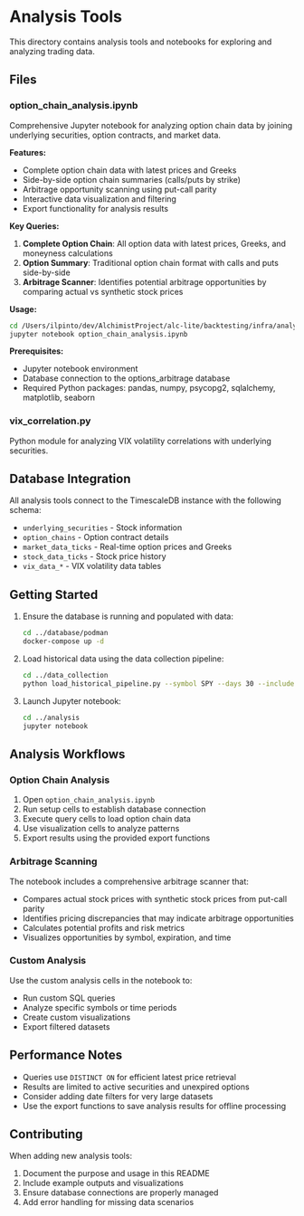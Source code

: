 # Analysis Tools

This directory contains analysis tools and notebooks for exploring and analyzing trading data.

## Files

### option_chain_analysis.ipynb
Comprehensive Jupyter notebook for analyzing option chain data by joining underlying securities, option contracts, and market data.

**Features:**
- Complete option chain data with latest prices and Greeks
- Side-by-side option chain summaries (calls/puts by strike)
- Arbitrage opportunity scanning using put-call parity
- Interactive data visualization and filtering
- Export functionality for analysis results

**Key Queries:**
1. **Complete Option Chain**: All option data with latest prices, Greeks, and moneyness calculations
2. **Option Summary**: Traditional option chain format with calls and puts side-by-side
3. **Arbitrage Scanner**: Identifies potential arbitrage opportunities by comparing actual vs synthetic stock prices

**Usage:**
```bash
cd /Users/ilpinto/dev/AlchimistProject/alc-lite/backtesting/infra/analysis
jupyter notebook option_chain_analysis.ipynb
```

**Prerequisites:**
- Jupyter notebook environment
- Database connection to the options_arbitrage database
- Required Python packages: pandas, numpy, psycopg2, sqlalchemy, matplotlib, seaborn

### vix_correlation.py
Python module for analyzing VIX volatility correlations with underlying securities.

## Database Integration

All analysis tools connect to the TimescaleDB instance with the following schema:
- `underlying_securities` - Stock information
- `option_chains` - Option contract details
- `market_data_ticks` - Real-time option prices and Greeks
- `stock_data_ticks` - Stock price history
- `vix_data_*` - VIX volatility data tables

## Getting Started

1. Ensure the database is running and populated with data:
   ```bash
   cd ../database/podman
   docker-compose up -d
   ```

2. Load historical data using the data collection pipeline:
   ```bash
   cd ../data_collection
   python load_historical_pipeline.py --symbol SPY --days 30 --include-vix
   ```

3. Launch Jupyter notebook:
   ```bash
   cd ../analysis
   jupyter notebook
   ```

## Analysis Workflows

### Option Chain Analysis
1. Open `option_chain_analysis.ipynb`
2. Run setup cells to establish database connection
3. Execute query cells to load option chain data
4. Use visualization cells to analyze patterns
5. Export results using the provided export functions

### Arbitrage Scanning
The notebook includes a comprehensive arbitrage scanner that:
- Compares actual stock prices with synthetic stock prices from put-call parity
- Identifies pricing discrepancies that may indicate arbitrage opportunities
- Calculates potential profits and risk metrics
- Visualizes opportunities by symbol, expiration, and time

### Custom Analysis
Use the custom analysis cells in the notebook to:
- Run custom SQL queries
- Analyze specific symbols or time periods
- Create custom visualizations
- Export filtered datasets

## Performance Notes

- Queries use `DISTINCT ON` for efficient latest price retrieval
- Results are limited to active securities and unexpired options
- Consider adding date filters for very large datasets
- Use the export functions to save analysis results for offline processing

## Contributing

When adding new analysis tools:
1. Document the purpose and usage in this README
2. Include example outputs and visualizations
3. Ensure database connections are properly managed
4. Add error handling for missing data scenarios
